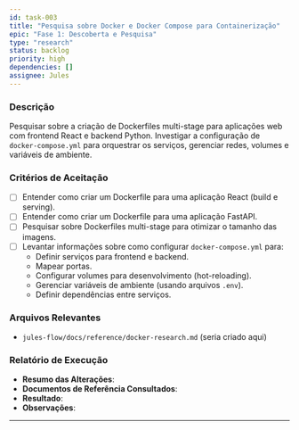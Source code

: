 ```yaml
---
id: task-003
title: "Pesquisa sobre Docker e Docker Compose para Containerização"
epic: "Fase 1: Descoberta e Pesquisa"
type: "research"
status: backlog
priority: high
dependencies: []
assignee: Jules
---
```


### Descrição

Pesquisar sobre a criação de Dockerfiles multi-stage para aplicações web com frontend React e backend Python. Investigar a configuração de `docker-compose.yml` para orquestrar os serviços, gerenciar redes, volumes e variáveis de ambiente.

### Critérios de Aceitação

- [ ] Entender como criar um Dockerfile para uma aplicação React (build e serving).
- [ ] Entender como criar um Dockerfile para uma aplicação FastAPI.
- [ ] Pesquisar sobre Dockerfiles multi-stage para otimizar o tamanho das imagens.
- [ ] Levantar informações sobre como configurar `docker-compose.yml` para:
    - Definir serviços para frontend e backend.
    - Mapear portas.
    - Configurar volumes para desenvolvimento (hot-reloading).
    - Gerenciar variáveis de ambiente (usando arquivos `.env`).
    - Definir dependências entre serviços.

### Arquivos Relevantes

* `jules-flow/docs/reference/docker-research.md` (seria criado aqui)

### Relatório de Execução

* **Resumo das Alterações**:
* **Documentos de Referência Consultados**:
* **Resultado**:
* **Observações**:
---
